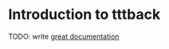 # Introduction to tttback

TODO: write [great documentation](http://jacobian.org/writing/what-to-write/)
